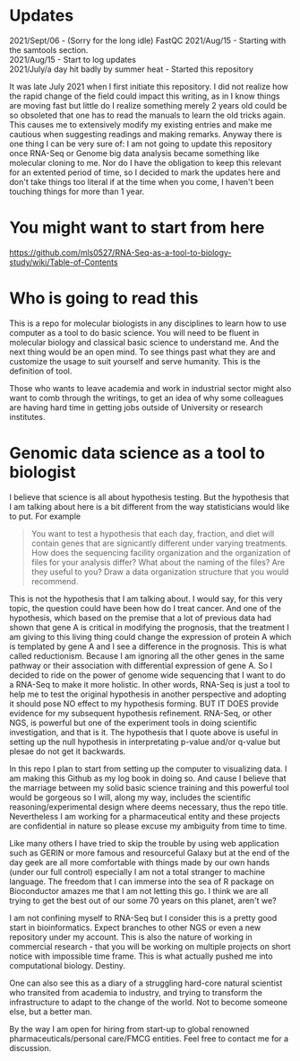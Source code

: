 # Updates

2021/Sept/06 - (Sorry for the long idle) FastQC
2021/Aug/15 - Starting with the samtools section.   
2021/Aug/15 - Start to log updates  
2021/July/a day hit badly by summer heat - Started this repository  

It was late July 2021 when I first initiate this repository. I did not realize how the rapid change of the field could impact this writing, as in I know things are moving fast but little do I realize something merely 2 years old could be so obsoleted that one has to read the manuals to learn the old tricks again. This causes me to extensively modify my existing entries and make me cautious when suggesting readings and making remarks. Anyway there is one thing I can be very sure of: I am not going to update this repository once RNA-Seq or Genome big data analysis became something like molecular cloning to me. Nor do I have the obligation to keep this relevant for an extented period of time, so I decided to mark the updates here and don't take things too literal if at the time when you come, I haven't been touching things for more than 1 year.

# You might want to start from here

https://github.com/mls0527/RNA-Seq-as-a-tool-to-biology-study/wiki/Table-of-Contents

# Who is going to read this

This is a repo for molecular biologists in any disciplines to learn how to use computer as a tool to do basic science. You will need to be fluent in molecular biology and classical basic science to understand me. And the next thing would be an open mind. To see things past what they are and customize the usage to suit yourself and serve humanity. This is the definition of tool.

Those who wants to leave academia and work in industrial sector might also want to comb through the writings, to get an idea of why some colleagues are having hard time in getting jobs outside of University or research institutes.  

# Genomic data science as a tool to biologist

I believe that science is all about hypothesis testing. But the hypothesis that I am talking about here is a bit different from the way statisticians would like to put. For example 

>You want to test a hypothesis that each day, fraction, and diet will contain genes that are signicantly different under varying treatments. How does the sequencing facility organization and the organization of files for your analysis differ? What about the naming of the files? Are they useful to you? Draw a data organization structure that you would recommend.

This is not the hypothesis that I am talking about. I would say, for this very topic, the question could have been how do I treat cancer. And one of the hypothesis, which based on the premise that a lot of previous data had shown that gene A is critical in modifying the prognosis, that the treatment I am giving to this living thing could change the expression of protein A which is templated by gene A and I see a difference in the prognosis. This is what called reductionism. Because I am ignoring all the other genes in the same pathway or their association with differential expression of gene A. So I decided to ride on the power of genome wide sequencing that I want to do a RNA-Seq to make it more holistic. In other words, RNA-Seq is just a tool to help me to test the original hypothesis in another perspective and adopting it should pose NO effect to my hypothesis forming. BUT IT DOES provide evidence for my subsequent hypothesis refinement. RNA-Seq, or other NGS, is powerful but one of the experiment tools in doing scientific investigation, and that is it. The hypothesis that I quote above is useful in setting up the null hypothesis in interpretating p-value and/or q-value but plesae do not get it backwards.

In this repo I plan to start from setting up the computer to visualizing data. I am making this Github as my log book in doing so. And cause I believe that the marriage between my solid basic science training and this powerful tool would be gorgeous so I will, along my way, includes the scientific reasoning/experimental design where deems necessary, thus the repo title. Nevertheless I am working for a pharmaceutical entity and these projects are confidential in nature so please excuse my ambiguity from time to time.

Like many others I have tried to skip the trouble by using web application such as GERIN or more famous and resourceful Galaxy but at the end of the day geek are all more comfortable with things made by our own hands (under our full control) especially I am not a total stranger to machine language. The freedom that I can immerse into the sea of R package on Bioconductor amazes me that I am not letting this go. I think we are all trying to get the best out of our some 70 years on this planet, aren't we?

I am not confining myself to RNA-Seq but I consider this is a pretty good start in bioinformatics. Expect branches to other NGS or even a new repository under my account. This is also the nature of working in commercial research - that you will be working on multiple projects on short notice with impossible time frame. This is what actually pushed me into computational biology. Destiny. 

One can also see this as a diary of a struggling hard-core natural scientist who transited from academia to industry, and trying to transform the infrastructure to adapt to the change of the world. Not to become someone else, but a better man. 

By the way I am open for hiring from start-up to global renowned pharmaceuticals/personal care/FMCG entities. Feel free to contact me for a discussion. 
